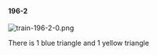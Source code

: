 #### 196-2
![train-196-2-0.png](https://github.com/lil-lab/nlvr/raw/master/nlvr/train/images/69/train-196-2-0.png "train-196-2-0.png")

There is 1 blue triangle and 1 yellow triangle